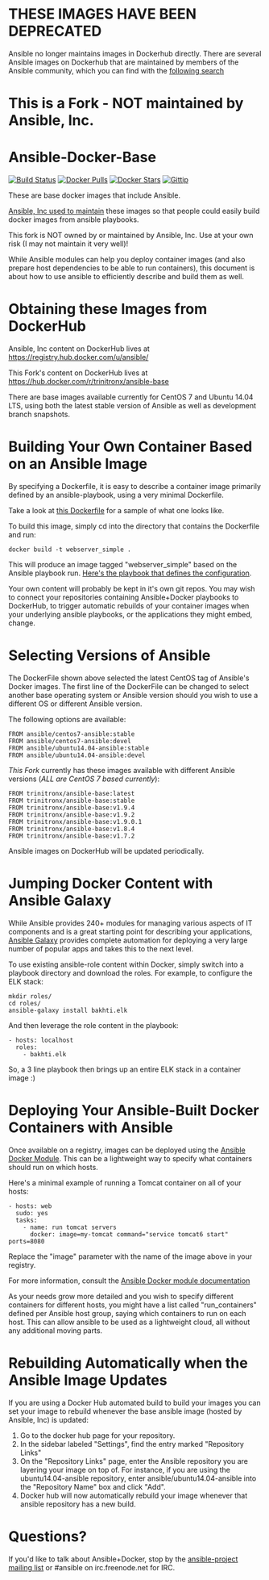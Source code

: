THESE IMAGES HAVE BEEN DEPRECATED
=================================

Ansible no longer maintains images in Dockerhub directly. There are
several Ansible images on Dockerhub that are maintained by members of
the Ansible community, which you can find with the [following search](https://hub.docker.com/search/?q=ansible&page=1&isAutomated=0&isOfficial=0&pullCount=1&starCount=0)

This is a Fork - NOT maintained by Ansible, Inc.
================================================

Ansible-Docker-Base
===================
[![Build Status](http://img.shields.io/travis/trinitronx/ansible-base.svg)](https://travis-ci.org/trinitronx/ansible-base)
[![Docker Pulls](https://img.shields.io/docker/pulls/trinitronx/ansible-base.svg)](https://hub.docker.com/r/trinitronx/ansible-base)
[![Docker Stars](https://img.shields.io/docker/stars/trinitronx/ansible-base.svg)](https://hub.docker.com/r/trinitronx/ansible-base)
[![Gittip](http://img.shields.io/gittip/trinitronx.svg)](https://www.gittip.com/trinitronx)

These are base docker images that include Ansible.  

[Ansible, Inc used to maintain](https://github.com/ansible/ansible-docker-base#these-images-have-been-deprecated) these images so that people could easily build docker images from ansible playbooks.

This fork is NOT owned by or maintained by Ansible, Inc.  Use at your own risk (I may not maintain it very well)!

While Ansible modules can help you deploy container images (and also prepare host dependencies to be able to run containers), this document is about how to use ansible to efficiently describe and build them as well.

Obtaining these Images from DockerHub
=====================================

Ansible, Inc content on DockerHub lives at https://registry.hub.docker.com/u/ansible/

This Fork's content on DockerHub lives at https://hub.docker.com/r/trinitronx/ansible-base

There are base images available currently for CentOS 7 and Ubuntu 14.04 LTS, using both the latest
stable version of Ansible as well as development branch snapshots.

Building Your Own Container Based on an Ansible Image
=====================================================

By specifying a Dockerfile, it is easy to describe a container image primarily defined by an ansible-playbook, using a very minimal Dockerfile.

Take a look at [this Dockerfile](https://github.com/ansible/ansible-docker-base/blob/master/examples/webserver-simple/Dockerfile) for a sample of what one looks like.

To build this image, simply cd into the directory that contains the Dockerfile and run:

    docker build -t webserver_simple .
    
This will produce an image tagged "webserver_simple" based on the Ansible playbook run.  [Here's the playbook that defines the configuration](https://github.com/ansible/ansible-docker-base/blob/master/examples/webserver-simple/ansible/site.yml).

Your own content will probably be kept in it's own git repos.  You may wish to connect your repositories containing Ansible+Docker playbooks to DockerHub, to trigger automatic rebuilds of your container
images when your underlying ansible playbooks, or the applications they might embed, change.

Selecting Versions of Ansible
=============================

The DockerFile shown above selected the latest CentOS tag of Ansible's Docker images.  The first line of the DockerFile can be changed to select another base operating system or Ansible version should you wish to use a different OS or different Ansible version.

The following options are available:

    FROM ansible/centos7-ansible:stable
    FROM ansible/centos7-ansible:devel
    FROM ansible/ubuntu14.04-ansible:stable
    FROM ansible/ubuntu14.04-ansible:devel
    
*This Fork* currently has these images available with different Ansible versions (*ALL are CentOS 7 based currently*):

    FROM trinitronx/ansible-base:latest
    FROM trinitronx/ansible-base:stable
    FROM trinitronx/ansible-base:v1.9.4
    FROM trinitronx/ansible-base:v1.9.2
    FROM trinitronx/ansible-base:v1.9.0.1
    FROM trinitronx/ansible-base:v1.8.4
    FROM trinitronx/ansible-base:v1.7.2

Ansible images on DockerHub will be updated periodically.

Jumping Docker Content with Ansible Galaxy
==========================================

While Ansible provides 240+ modules for managing various aspects of IT components and is a great starting point for describing your applications, [Ansible Galaxy](http://galaxy.ansible.com) provides complete automation for deploying a very large number of popular apps and takes this to the next level.

To use existing ansible-role content within Docker, simply switch into a playbook directory and download the roles.  For example, to configure the ELK stack:

    mkdir roles/
    cd roles/
    ansible-galaxy install bakhti.elk
   
And then leverage the role content in the playbook:

    - hosts: localhost
      roles:
        - bakhti.elk

So, a 3 line playbook then brings up an entire ELK stack in a container image :)

Deploying Your Ansible-Built Docker Containers with Ansible
===========================================================

Once available on a registry, images can be deployed using the [Ansible Docker Module](http://docs.ansible.com/docker_module.html).  This can be a lightweight
way to specify what containers should run on which hosts.

Here's a minimal example of running a Tomcat container on all of your hosts:

    - hosts: web
      sudo: yes
      tasks:
        - name: run tomcat servers
          docker: image=my-tomcat command="service tomcat6 start" ports=8080

Replace the "image" parameter with the name of the image above in your registry.

For more information, consult the [Ansible Docker module documentation](http://docs.ansible.com/docker_module.html)

As your needs grow more detailed and you wish to specify different containers for different hosts, 
you might have a list called "run_containers" defined per Ansible host group, saying which containers to run on each host.  This can allow ansible to be used as a lightweight cloud, all without any additional moving parts.

Rebuilding Automatically when the Ansible Image Updates
=======================================================

If you are using a Docker Hub automated build to build your images you can set
your image to rebuild whenever the base ansible image (hosted by Ansible, Inc) is updated:

1. Go to the docker hub page for your repository.
2. In the sidebar labeled "Settings", find the entry marked "Repository Links"
3. On the "Repository Links" page, enter the Ansible repository you are layering
   your image on top of.  For instance, if you are using the
   ubuntu14.04-ansible repository, enter ansible/ubuntu14.04-ansible
   into the "Repository Name" box and click "Add".
4. Docker hub will now automatically rebuild your image whenever that ansible
   repository has a new build.
   
Questions?
==========

If you'd like to talk about Ansible+Docker, stop by the [ansible-project mailing list](https://groups.google.com/forum/#!forum/ansible-project) or #ansible on irc.freenode.net for IRC.


